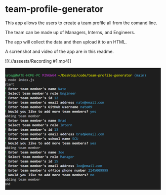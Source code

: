 # team-profile-generator


This app allows the users to create a team profile all from the comand line.

The team can be made up of Managers, Interns, and Engineers.

The app will collect the data and then upload it to an HTML. 

A scrrenshot and video of the app are in this readme. 

![(.//assests/Recording #1.mp4)]




![screenshot](.//assests/screenshot.PNG)
